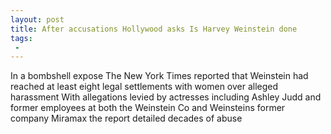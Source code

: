 ```yaml
---
layout: post
title: After accusations Hollywood asks Is Harvey Weinstein done
tags:
 -
---
```

In a bombshell expose The New York Times reported that Weinstein had reached at least eight legal settlements with women over alleged harassment With allegations levied by actresses including Ashley Judd and former employees at both the Weinstein Co and Weinsteins former company Miramax the report detailed decades of abuse
